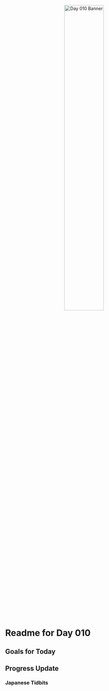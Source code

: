 <div align="center">
 <img src="../..Images/image_010.jpg" alt="Day 010 Banner" width="50%">
</div>

# Readme for Day 010

## Goals for Today

## Progress Update

### Japanese Tidbits

